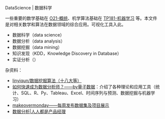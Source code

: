 DataScience | 数据科学

一些重要的数学基础在 [O21-概统](./O21-概统.md)、机学算法基础在 [TP181-机器学习](./TP181-机器学习-MaŝLn.md) 等。本文件是对相关数学和算法在数据领域的综合应用。可视化工具入此。

- 数据科学（data science）
- 数据分析（data analysis）
- 数据挖掘（data mining）
- 知识发现（KDD，Knowledge Discovery in Database）
- 实证分析（）

杂资料：

- [linyiqun/数据挖掘算法（十八大等）](https://github.com/linyiqun/DataMiningAlgorithm)
- [如何快速成为数据分析师？——by量子数据](https://www.zhihu.com/question/29265587/answer/246178411)：介绍了各种理论和应用工具（统计、SQL、R、Py、Tableau、Excel、时间序列与预测、数据挖掘与机器学习）
- [makeovermonday——每周发布数据集及项目展示](https://www.makeovermonday.co.uk/data/)
- [数据分析|人人都是产品经理](http://www.woshipm.com/tag/数据分析)